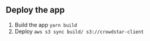 ## Deploy the app

1. Build the app
   `yarn build`
2. Deploy
   `aws s3 sync build/ s3://crowdstar-client`
